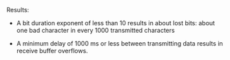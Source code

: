 Results:

  * A bit duration exponent of less than 10 results in about lost bits: about
    one bad character in every 1000 transmitted characters

  * A minimum delay of 1000 ms or less between transmitting data results in
    receive buffer overflows.
